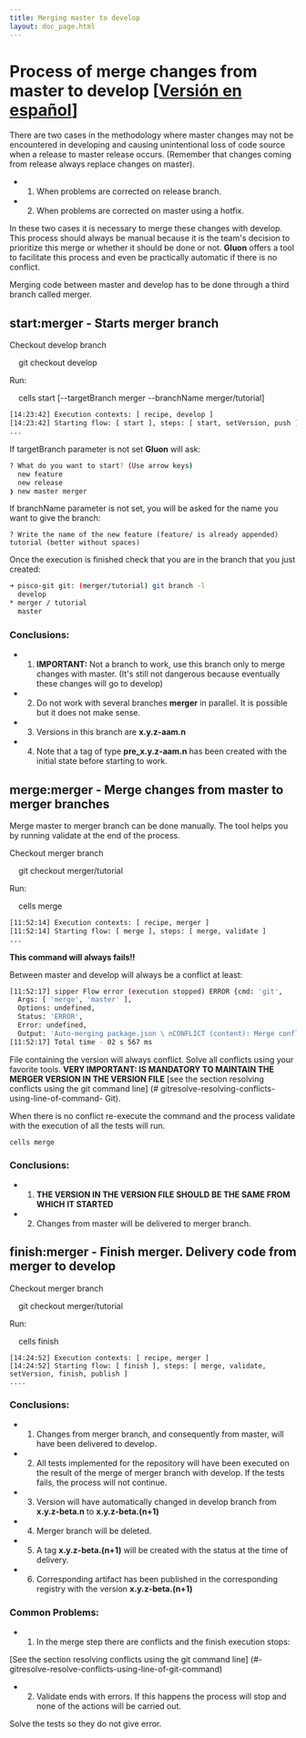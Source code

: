 ```yaml
---
title: Merging master to develop
layout: doc_page.html
---
```


# Process of merge changes from master to develop [[Versión en español](../../../es/users/guides/040merger.html)]

There are two cases in the methodology where master changes may not be encountered in developing and causing unintentional loss of code source when a release to master release occurs. (Remember that changes coming from release always replace changes on master).

- 1. When problems are corrected on release branch.
- 2. When problems are corrected on master using a hotfix.

In these two cases it is necessary to merge these changes with develop. This process should always be manual because it is the team's decision to prioritize this merge or whether it should be done or not. **Gluon** offers a tool to facilitate this process and even be practically automatic if there is no conflict.

Merging code between master and develop has to be done through a third branch called merger.

## start:merger - Starts merger branch

Checkout develop branch

    git checkout develop

Run:

    cells start [--targetBranch merger --branchName merger/tutorial]

```bash
[14:23:42] Execution contexts: [ recipe, develop ]
[14:23:42] Starting flow: [ start ], steps: [ start, setVersion, push ]
...
```

If targetBranch parameter is not set **Gluon** will ask:

```bash
? What do you want to start? (Use arrow keys)
  new feature
  new release
❯ new master merger
```

If branchName parameter is not set, you will be asked for the name you want to give the branch:

```
? Write the name of the new feature (feature/ is already appended) tutorial (better without spaces)
```

Once the execution is finished check that you are in the branch that you just created:

```bash
➜ pisco-git git: (merger/tutorial) git branch -l
  develop
* merger / tutorial
  master
```

### Conclusions:

- 1. **IMPORTANT:** Not a branch to work, use this branch only to merge changes with master. (It's still not dangerous because eventually these changes will go to develop)
- 2. Do not work with several branches **merger** in parallel. It is possible but it does not make sense.
- 3. Versions in this branch are **x.y.z-aam.n**
- 4. Note that a tag of type **pre_x.y.z-aam.n** has been created with the initial state before starting to work.

## merge:merger - Merge changes from **master** to **merger** branches

Merge master to merger branch can be done manually. The tool helps you by running validate at the end of the process.

Checkout merger branch

    git checkout merger/tutorial

Run:

    cells merge

```bash
[11:52:14] Execution contexts: [ recipe, merger ]
[11:52:14] Starting flow: [ merge ], steps: [ merge, validate ]
...
```

**This command will always fails!!**

Between master and develop will always be a conflict at least:

```bash
[11:52:17] sipper Flow error (execution stopped) ERROR {cmd: 'git',
  Args: [ 'merge', 'master' ],
  Options: undefined,
  Status: 'ERROR',
  Error: undefined,
  Output: 'Auto-merging package.json \ nCONFLICT (content): Merge conflict in package.json \ nAutomatic merge failed; Fix conflicts and then commit the result. \ N '}
[11:52:17] Total time - 02 s 567 ms
```

File containing the version will always conflict. Solve all conflicts using your favorite tools. **VERY IMPORTANT: IS MANDATORY TO MAINTAIN THE MERGER VERSION IN THE VERSION FILE** [see the section resolving conflicts using the git command line] (# gitresolve-resolving-conflicts-using-line-of-command- Git).

When there is no conflict re-execute the command and the process validate with the execution of all the tests will run.

    cells merge

### Conclusions:

- 1. **THE VERSION IN THE VERSION FILE SHOULD BE THE SAME FROM WHICH IT STARTED**
- 2. Changes from master will be delivered to merger branch.

## finish:merger - Finish merger. Delivery code from merger to develop

Checkout merger branch

    git checkout merger/tutorial

Run:

    cells finish

```
[14:24:52] Execution contexts: [ recipe, merger ]
[14:24:52] Starting flow: [ finish ], steps: [ merge, validate, setVersion, finish, publish ]
....
```

### Conclusions:

- 1. Changes from merger branch, and consequently from master, will have been delivered to develop.
- 2. All tests implemented for the repository will have been executed on the result of the merge of merger branch with develop. If the tests fails, the process will not continue.
- 3. Version will have automatically changed in develop branch from **x.y.z-beta.n** to **x.y.z-beta.(n+1)**
- 4. Merger branch will be deleted.
- 5. A tag **x.y.z-beta.(n+1)** will be created with the status at the time of delivery.
- 6. Corresponding artifact has been published in the corresponding registry with the version **x.y.z-beta.(n+1)**

### Common Problems:

- 1. In the merge step there are conflicts and the finish execution stops:

[See the section resolving conflicts using the git command line] (#-gitresolve-resolve-conflicts-using-line-of-git-command)

- 2. Validate ends with errors. If this happens the process will stop and none of the actions will be carried out.

Solve the tests so they do not give error.